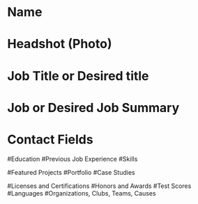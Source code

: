 # Name 
# Headshot (Photo)
# Job Title or Desired title
# Job or Desired Job Summary
# Contact Fields 

#Education
#Previous Job Experience
#Skills

#Featured Projects
#Portfolio
#Case Studies

#Licenses and Certifications
#Honors and Awards
#Test Scores
#Languages
#Organizations, Clubs, Teams, Causes
